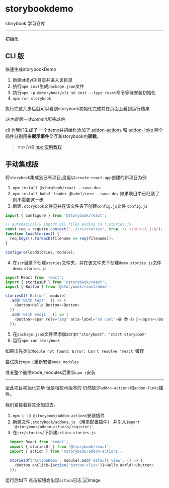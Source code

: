 # storybookdemo
storybook 学习仓库

---
初始化
## CLI 版
快速生成storybookDemo
1. 新建sbByCli目录并进入该目录 
2. 执行`npm init`生成`package.json`文件
3. 执行`npx -p @storybook/cli sb init --type react`命令等待安装初始化
4. `npm run storybook`

执行完这几步后就可以看到storybook初始化完成并在页面上看到运行结果

*这也是第一次commit所完成的*

cli 为我们生成了 一个demo并初始化添加了
[addon-actions](https://github.com/storybookjs/storybook/tree/master/addons/actions)
和
[addon-links](https://github.com/storybookjs/storybook/tree/master/addons/links)
两个插件分别用来**展示事件**交互和storybook内**转跳**。

> npx介绍  [npx 使用教程](http://www.ruanyifeng.com/blog/2019/02/npx.html)

## 手动集成版
将`storyboo`k集成到已有项目,这里以`create-react-app`创建的新项目为例
1. `npm install @storybook/react --save-dev`
2. `npm install babel-loader @babel/core --save-dev` 如果项目中已经装了 则不需要这一步
3. 新建`.storybook`文件见并在该文件夹下创建`config.js`文件
`config.js`
```js
import { configure } from '@storybook/react';

// automatically import all files ending in *.stories.js
const req = require.context('../src/stories', true, /\.stories\.js$/);
function loadStories() {
  req.keys().forEach(filename => req(filename));
}

configure(loadStories, module);

```
4. 在`scr`目录下创建`stories`文件夹，并在该文件夹下创建`demo.stories.js`文件
`demo.stories.js`
```js
import React from 'react';
import { storiesOf } from '@storybook/react';
import { Button } from '@storybook/react/demo';

storiesOf('Button', module)
  .add('with text', () => (
    <Button>Hello Button</Button>
  ))
  .add('with emoji', () => (
    <Button><span role="img" aria-label="so cool">😀 😎 👍 💯</span></Button>
  ));   
```
5. 在`package.json`文件里添加script `"storybook": "start-storybook"`
6. 运行`npm run storybook`

如果出先类似`Module not found: Error: Can't resolve 'react'`错误 

尝试执行`npm i`重新安装`node_modules`

或者整个删除node_modules后重新`npm i`安装

---
至此项目初始化完毕 但是相较cli版本的 仍然缺少`addon-actions`和`addon-links`插件。

我们紧接着将其添加进去。
 
 
1. `npm i -D @storybook/addon-actions`安装插件
2. 新建文件`.storybook/addons.js` （用来配置插件） 并引入`import '@storybook/addon-actions/register;'`
3. 在`src/stories/`下新建`action.stories.js`
```js
  import React from 'react';
  import { storiesOf } from '@storybook/react';
  import { action } from '@storybook/addon-actions';

  storiesOf('ActionDemo', module).add('default view', () => (
    <button onClick={action('button-click')}>Hello World!</button>
  ));
```
运行后如下 点击按钮会出现`action`日志
![image](https://user-images.githubusercontent.com/19797724/63237750-da3e7800-c275-11e9-94be-c46e7bb83eca.png)


  

